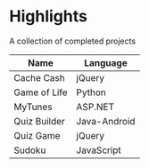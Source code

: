 # Highlights
A collection of completed projects
<table>
  <thead>
    <th>Name</th>
    <th>Language</th>
  </thead>
  <tbody>
    <tr>
      <td>
        Cache Cash
      </td>
      <td>
        jQuery
      </td>
    </tr><tr>
      <td>
        Game of Life
      </td>
      <td>
        Python
      </td>
    </tr>
    <tr>
      <td>
        MyTunes
      </td>
      <td>
        ASP.NET
      </td>
    </tr>
	<tr>
      <td>
        Quiz Builder
      </td>
      <td>
        Java-Android
      </td>
    </tr>
    <tr>
      <td>
        Quiz Game
      </td>
      <td>
        jQuery
      </td>
    </tr>
    <tr>
      <td>
        Sudoku
      </td>
      <td>
        JavaScript
      </td>
    </tr>
  </tbody>
</table>
